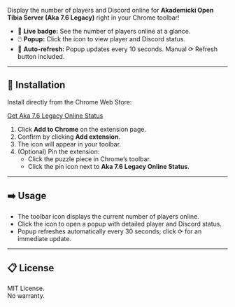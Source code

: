 Display the number of players and Discord online for **Akademicki Open Tibia Server (Aka 7.6 Legacy)** right in your Chrome toolbar!

- 🎯 **Live badge:** See the number of players online at a glance.
- 🖱️ **Popup:** Click the icon to view player and Discord status.
- 🔄 **Auto-refresh:** Popup updates every 10 seconds. Manual ⟳ Refresh button included.

---

## 🚀 Installation

Install directly from the Chrome Web Store:

[Get Aka 7.6 Legacy Online Status](https://chromewebstore.google.com/detail/aka-76-legacy-online-stat/eeacfdihbhhlakbljgbiblobconbklpf)

1. Click **Add to Chrome** on the extension page.
2. Confirm by clicking **Add extension**.
3. The icon will appear in your toolbar.
4. (Optional) Pin the extension:
   - Click the puzzle piece in Chrome’s toolbar.
   - Click the pin icon next to **Aka 7.6 Legacy Online Status**.

---

## ➡️ Usage

- The toolbar icon displays the current number of players online.
- Click the icon to open a popup with detailed player and Discord status.
- Popup refreshes automatically every 30 seconds; click ⟳ for an immediate update.

---

## 📋 License

MIT License.  
No warranty.
